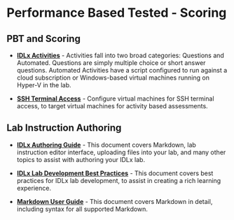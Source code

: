 # Performance Based Tested - Scoring

## PBT and Scoring

- [**IDLx Activities**](/lod/activities.md) - Activities fall into two broad categories: Questions and Automated. Questions are simply multiple choice or short answer questions. Automated Activities have a script configured to run against a cloud subscription or Windows-based virtual machines running on Hyper-V in the lab.

* [**SSH Terminal Access**](terminal-access.md) - Configure virtual machines for SSH terminal access, to target virtual machines for activity based assessments. 

## Lab Instruction Authoring 

- [**IDLx Authoring Guide**](/guides/idl2/idlv2-authoring-guide-and-best-practice.md) - This document covers Markdown, lab instruction editor interface, uploading files into your lab, and many other topics to assist with authoring your IDLx lab.

- [**IDLx Lab Development Best Practices**](/lod/idlx-development-best-practices.md) - This document covers best practices for IDLx lab development, to assist in creating a rich learning experience.

- [**Markdown User Guide**](/guides/idl2/markdown-user-guide.md) - This document covers Markdown in detail, including syntax for all supported Markdown.


